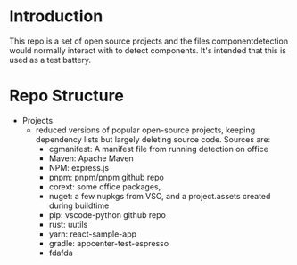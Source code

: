 # Introduction 
This repo is a set of open source projects and the files componentdetection would normally interact with to detect components. It's intended that this is used as a test battery.

# Repo Structure
- Projects
    - reduced versions of popular open-source projects, keeping dependency lists but largely deleting source code. Sources are:
        - cgmanifest: A manifest file from running detection on office 
        - Maven: Apache Maven
        - NPM: express.js
        - pnpm: pnpm/pnpm github repo
        - corext: some office packages, 
        - nuget: a few nupkgs from VSO, and a project.assets created during buildtime
        - pip: vscode-python github repo
        - rust: uutils
        - yarn: react-sample-app
        - gradle: appcenter-test-espresso
        - fdafda